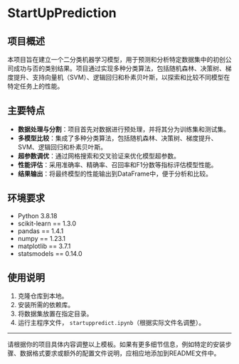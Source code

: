 # StartUpPrediction

## 项目概述
本项目旨在建立一个二分类机器学习模型，用于预测和分析特定数据集中的初创公司成功与否的类别结果。项目通过实现多种分类算法，包括随机森林、决策树、梯度提升、支持向量机（SVM）、逻辑回归和朴素贝叶斯，以探索和比较不同模型在特定任务上的性能。

## 主要特点
- **数据处理与分割**：项目首先对数据进行预处理，并将其分为训练集和测试集。
- **多模型比较**：集成了多种分类算法，包括随机森林、决策树、梯度提升、SVM、逻辑回归和朴素贝叶斯。
- **超参数调优**：通过网格搜索和交叉验证来优化模型超参数。
- **性能评估**：采用准确率、精确率、召回率和F1分数等指标评估模型性能。
- **结果输出**：将最终模型的性能输出到DataFrame中，便于分析和比较。

## 环境要求
- Python 3.8.18
- scikit-learn == 1.3.0
- pandas == 1.4.1
- numpy == 1.23.1 
- matplotlib == 3.7.1
- statsmodels == 0.14.0

## 使用说明
1. 克隆仓库到本地。
2. 安装所需的依赖库。
3. 将数据集放置在指定目录。
4. 运行主程序文件， `startuppredict.ipynb`（根据实际文件名调整）。





---

请根据你的项目具体内容调整以上模板。如果有更多细节信息，例如特定的安装步骤、数据格式要求或额外的配置文件说明，应相应地添加到README文件中。
